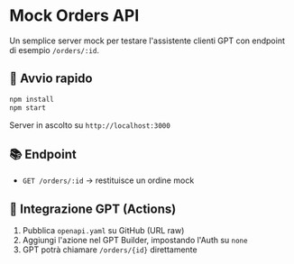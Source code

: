 # Mock Orders API

Un semplice server mock per testare l'assistente clienti GPT con endpoint di esempio `/orders/:id`.

## 🚀 Avvio rapido

```bash
npm install
npm start
```

Server in ascolto su `http://localhost:3000`

## 📚 Endpoint

- `GET /orders/:id` → restituisce un ordine mock

## 🧩 Integrazione GPT (Actions)

1. Pubblica `openapi.yaml` su GitHub (URL raw)
2. Aggiungi l'azione nel GPT Builder, impostando l'Auth su `none`
3. GPT potrà chiamare `/orders/{id}` direttamente

